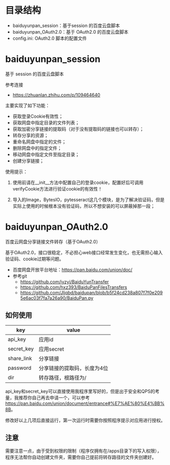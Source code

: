 # 目录结构

- baiduyunpan_session：基于session 的百度云盘脚本
- baiduyunpan_OAuth2.0：基于 OAuth2.0 的百度云盘脚本
- config.ini: OAuth2.0 脚本的配置文件


# baiduyunpan_session

基于 session 的百度云盘脚本

参考连接
- https://zhuanlan.zhihu.com/p/109464640

主要实现了如下功能：

- 获取登录Cookie有效性；
- 获取网盘中指定目录的文件列表；
- 获取加密分享链接的提取码（对于没有提取码的链接也可以转存）；
- 转存分享的资源；
- 重命名网盘中指定的文件；
- 删除网盘中的指定文件；
- 移动网盘中指定文件至指定目录；
- 创建分享链接；

使用提示：

1. 使用前请在__init__方法中配置自己的登录cookie，配置好后可调用verifyCookie方法进行验证cookie的有效性！

2. 导入的Image，BytesIO，pytesseract这几个模块，是为了解决验证码，但是实际上使用的时候根本没有验证码，所以不想安装的可以屏蔽掉那一段；


# baiduyunpan_OAuth2.0

百度云网盘分享链接文件转存（基于OAuth2.0）

基于OAuth2.0，接口很稳定，不必担心web接口经常发生变化，也无需担心输入验证码、cookie过期等问题。


- 百度网盘开放平台地址：https://pan.baidu.com/union/doc/
- 参考git
    - https://github.com/iyzyi/BaiduYunTransfer
    - https://github.com/hxz393/BaiduPanFilesTransfers
    - https://github.com/Jljqbd/baidupan/blob/b5f24cd238a807f7f0e2095e6ac03f7fa7a26a90/BaiduPan.py


## 如何使用

| key        | value                       |
| ---------- | --------------------------- |
| api_key    | 应用id                      |
| secret_key | 应用secret                  |
| share_link | 分享链接                    |
| password   | 分享链接的提取码，长度为4位 |
| dir        | 转存路径，根路径为/         |

api_key和secret_key可以直接使用我程序里写好的，但是出于安全和QPS的考量，我推荐你自己再去申请一个，可以参考<https://pan.baidu.com/union/document/entrance#%E7%AE%80%E4%BB%8B>。

修改好以上几项后直接运行，第一次运行时需要你按照程序提示对应用进行授权。

## 注意

需要注意一点，由于受到权限的限制（程序仅拥有在/apps目录下的写入权限），程序无法帮你自动创建文件夹，需要你自己提前将转存路径的文件夹创建好。